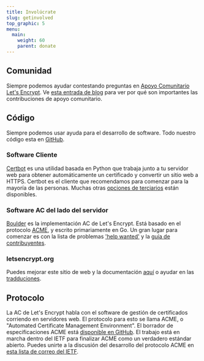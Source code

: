 ```yaml
---
title: Involúcrate
slug: getinvolved
top_graphic: 5
menu:
  main:
    weight: 60
    parent: donate
---
```


## Comunidad

Siempre podemos ayudar contestando preguntas en [Apoyo Comunitario Let's Encrypt](https://community.letsencrypt.org/). Ve [esta entrada de blog](https://letsencrypt.org/2015/08/13/lets-encrypt-community-support.html) para ver por qu&eacute; son importantes las contribuciones de apoyo comunitario.

## C&oacute;digo

Siempre podemos usar ayuda para el desarrollo de software. Todo nuestro c&oacute;digo esta en [GitHub](https://github.com/letsencrypt/).

### Software Cliente

[Certbot](https://github.com/certbot/certbot) es una utilidad basada en Python que trabaja junto a tu servidor web para obtener autom&aacute;ticamente un certificado y convertir un sitio web a HTTPS. Certbot es el cliente que recomendamos para comenzar para la mayor&iacute;a de las personas. Muchas otras [opciones de terciarios](https://letsencrypt.org/docs/client-options/) est&aacute;n disponibles.

### Software AC del lado del servidor

[Boulder](https://github.com/letsencrypt/boulder) es la implementaci&oacute;n AC de Let's Encrypt. Est&aacute; basado en el protocolo [ACME](https://github.com/ietf-wg-acme/acme), y escrito primariamente en Go. Un gran lugar para comenzar es con la lista de problemas ['help wanted'](https://github.com/letsencrypt/boulder/issues?q=is%3Aopen+is%3Aissue+label%3Astatus%2Fhelp-wanted) y la [gu&iacute;a de contribuyentes](https://github.com/letsencrypt/boulder/blob/master/CONTRIBUTING.md).

### letsencrypt.org

Puedes mejorar este sitio de web y la documentaci&oacute;n [aqu&iacute;](https://github.com/letsencrypt/website) o ayudar en las [tradduciones](https://github.com/letsencrypt/website/blob/master/TRANSLATION.md).

## Protocolo

La AC de Let's Encrypt habla con el software de gesti&oacute;n de certificados corriendo en servidores web. El protocolo para esto se llama ACME, o "Automated Certificate Management Environment". El borrador de especificaciones ACME est&aacute; [disponible en GitHub](https://github.com/ietf-wg-acme/acme). El trabajo est&aacute; en marcha dentro del IETF para finalizar ACME como un verdadero est&aacute;ndar abierto. Puedes unirte a la discusi&oacute;n del desarrollo del protocolo ACME en [esta lista de correo del IETF](https://www.ietf.org/mailman/listinfo/acme).
